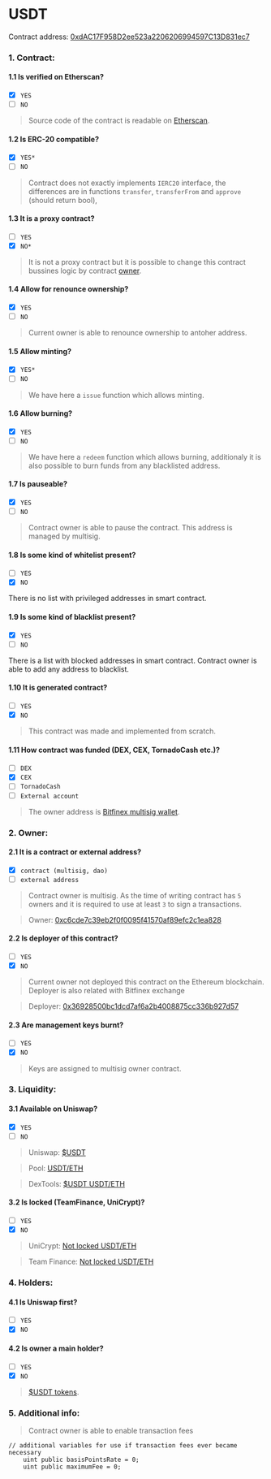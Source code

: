 USDT
===

Contract address: [0xdAC17F958D2ee523a2206206994597C13D831ec7](https://etherscan.io/address/0xdAC17F958D2ee523a2206206994597C13D831ec7)

### 1. Contract:

#### 1.1 Is verified on Etherscan?
  * [x] `YES`
  * [ ] `NO`

> Source code of the contract is readable on [Etherscan](https://etherscan.io/address/0xdAC17F958D2ee523a2206206994597C13D831ec7#code).

#### 1.2 Is ERC-20 compatible?
  * [x] `YES*`
  * [ ] `NO`

> Contract does not exactly implements `IERC20` interface, the differences are in functions `transfer`, `transferFrom` and `approve` (should return bool),

#### 1.3 It is a proxy contract?
  * [ ] `YES`
  * [x] `NO*`
 
> It is not a proxy contract but it is possible to change this contract bussines logic by contract [owner](https://etherscan.io/address/0xc6cde7c39eb2f0f0095f41570af89efc2c1ea828).
  
#### 1.4 Allow for renounce ownership?
  * [x] `YES`
  * [ ] `NO`

> Current owner is able to renounce ownership to antoher address.
 
#### 1.5 Allow minting?
  * [x] `YES*`
  * [ ] `NO`

> We have here a `issue` function which allows minting.

#### 1.6 Allow burning?
  * [x] `YES`
  * [ ] `NO`

> We have here a `redeem` function which allows burning, additionaly it is also possible to burn funds from any blacklisted address.

#### 1.7 Is pauseable?
  * [x] `YES`
  * [ ] `NO`

> Contract owner is able to pause the contract. This address is managed by multisig.

#### 1.8 Is some kind of whitelist present?
  * [ ] `YES`
  * [x] `NO`

There is no list with privileged addresses in smart contract.

#### 1.9 Is some kind of blacklist present?
  * [x] `YES`
  * [ ] `NO`

There is a list with blocked addresses in smart contract. Contract owner is able to add any address to blacklist.

#### 1.10 It is generated contract?
  * [ ] `YES`
  * [x] `NO`

> This contract was made and implemented from scratch.
 
#### 1.11 How contract was funded (DEX, CEX, TornadoCash etc.)?
  * [ ] `DEX`
  * [x] `CEX`
  * [ ] `TornadoCash`
  * [ ] `External account`

> The owner address is [Bitfinex multisig wallet](https://etherscan.io/address/0xc6cde7c39eb2f0f0095f41570af89efc2c1ea828).

### 2. Owner:

#### 2.1 It is a contract or external address?
  * [x] `contract (multisig, dao)`
  * [ ] `external address`

> Contract owner is multisig. As the time of writing contract has `5` owners and it is required to use at least `3` to sign a transactions.

> Owner: [0xc6cde7c39eb2f0f0095f41570af89efc2c1ea828](https://etherscan.io/address/0xc6cde7c39eb2f0f0095f41570af89efc2c1ea828)

#### 2.2 Is deployer of this contract?
  * [ ] `YES`
  * [x] `NO`

> Current owner not deployed this contract on the Ethereum blockchain. Deployer is also related with Bitfinex exchange

> Deployer: [0x36928500bc1dcd7af6a2b4008875cc336b927d57](https://etherscan.io/address/0x36928500bc1dcd7af6a2b4008875cc336b927d57)

#### 2.3 Are management keys burnt?
  * [ ] `YES`
  * [x] `NO`

> Keys are assigned to multisig owner contract.

### 3. Liquidity:

#### 3.1 Available on Uniswap?
  * [x] `YES`
  * [ ] `NO`

> Uniswap: [$USDT](https://v2.info.uniswap.org/token/0xdAC17F958D2ee523a2206206994597C13D831ec7)

> Pool: [USDT/ETH](https://v2.info.uniswap.org/pair/0x0d4a11d5eeaac28ec3f61d100daf4d40471f1852)

> DexTools: [$USDT USDT/ETH](https://www.dextools.io/app/uniswap/pair-explorer/0x0d4a11d5eeaac28ec3f61d100daf4d40471f1852)

#### 3.2 Is locked (TeamFinance, UniCrypt)?
  * [ ] `YES`
  * [x] `NO`

> UniCrypt: [Not locked USDT/ETH](https://app.unicrypt.network/amm/uni-v2/token/0xdAC17F958D2ee523a2206206994597C13D831ec7)

> Team Finance: [Not locked USDT/ETH](https://team.finance/view-coin/0xdAC17F958D2ee523a2206206994597C13D831ec7)

### 4. Holders:

#### 4.1 Is Uniswap first?
  * [ ] `YES`
  * [x] `NO`

#### 4.2 Is owner a main holder?
  * [ ] `YES`
  * [x] `NO`

> [$USDT tokens](https://etherscan.io/token/0xdac17f958d2ee523a2206206994597c13d831ec7?a=0xC6CDE7C39eB2f0F0095F41570af89eFC2C1Ea828).

### 5. Additional info:

> Contract owner is able to enable transaction fees

```
// additional variables for use if transaction fees ever became necessary
    uint public basisPointsRate = 0;
    uint public maximumFee = 0;
```
